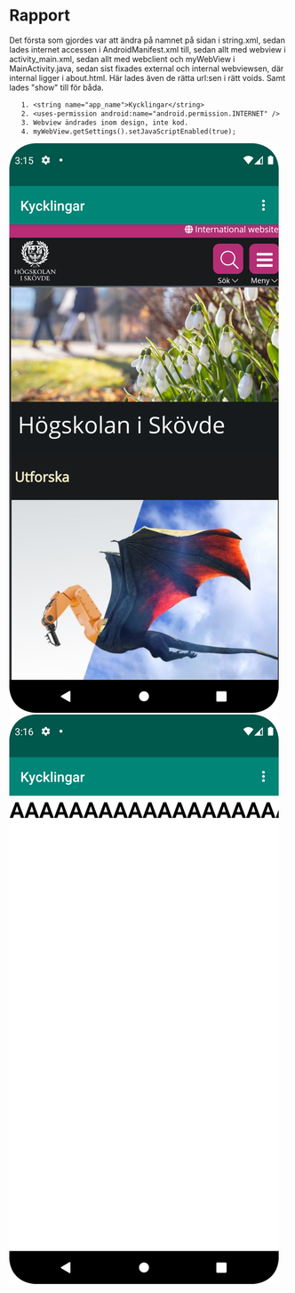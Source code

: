 
# Rapport

Det första som gjordes var att ändra på namnet på sidan i string.xml, 
sedan lades internet accessen i AndroidManifest.xml till, sedan allt med webview 
i activity_main.xml, sedan allt med webclient och myWebView i MainActivity.java,
sedan sist fixades external och internal webviewsen, där internal ligger i about.html.
Här lades även de rätta url:sen i rätt voids. Samt lades "show" till för båda.

```
   1. <string name="app_name">Kycklingar</string>
   2. <uses-permission android:name="android.permission.INTERNET" />
   3. Webview ändrades inom design, inte kod.
   4. myWebView.getSettings().setJavaScriptEnabled(true);
```

![img_1.png](img_1.png)
![img_2.png](img_2.png)
